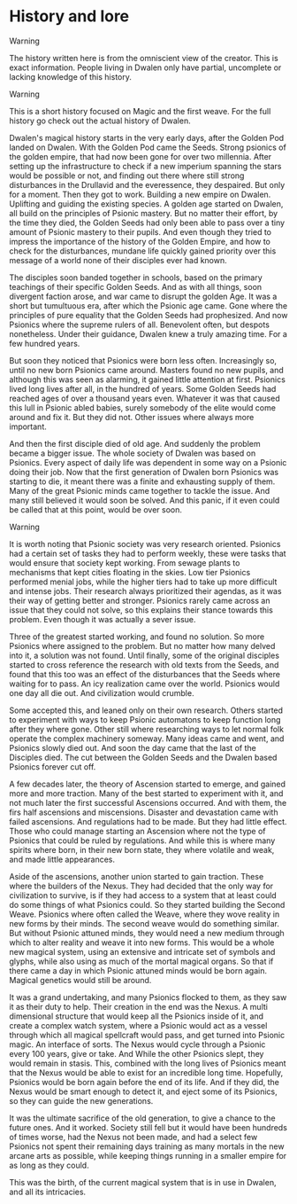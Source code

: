 # History and lore

> [!warning]
> The history written here is from the omniscient view of the creator. This is exact information. People living in Dwalen only have partial, uncomplete or lacking knowledge of this history.


> [!warning]
> This is a short history focused on Magic and the first weave. For the full history go check out the actual history of Dwalen.

Dwalen's magical history starts in the very early days, after the Golden Pod landed on Dwalen. With the Golden Pod came the Seeds. Strong psionics of the golden empire, that had now been gone for over two millennia. After setting up the infrastructure to check if a new imperium spanning the stars would be possible or not, and finding out there where still strong disturbances in the Drullavid and the everessence, they despaired. But only for a moment. Then they got to work. Building a new empire on Dwalen. Uplifting and guiding the existing species. A golden age started on Dwalen, all build on the principles of Psionic mastery. But no matter their effort, by the time they died, the Golden Seeds had only been able to pass over a tiny amount of Psionic mastery to their pupils. And even though they tried to impress the importance of the history of the Golden Empire, and how to check for the disturbances, mundane life quickly gained priority over this message of a world none of their disciples ever had known.

The disciples soon banded together in schools, based on the primary teachings of their specific Golden Seeds. And as with all things, soon divergent faction arose, and war came to disrupt the golden Age. It was a short but tumultuous era, after which the Psionic age came. Gone where the principles of pure equality that the Golden Seeds had prophesized. And now Psionics where the supreme rulers of all. Benevolent often, but despots nonetheless. Under their guidance, Dwalen knew a truly amazing time. For a few hundred years.

But soon they noticed that Psionics were born less often. Increasingly so, until no new born Psionics came around. Masters found no new pupils, and although this was seen as alarming, it gained little attention at first. Psionics lived long lives after all, in the hundred of years. Some Golden Seeds had reached ages of over a thousand years even. Whatever it was that caused this lull in Psionic abled babies, surely somebody of the elite would come around and fix it. But they did not. Other issues where always more important.

And then the first disciple died of old age. And suddenly the problem became a bigger issue. The whole society of Dwalen was based on Psionics. Every aspect of daily life was dependent in some way on a Psionic doing their job. Now that the first generation of Dwalen born Psionics was starting to die, it meant there was a finite and exhausting supply of them. Many of the great Psionic minds came together to tackle the issue. And many still believed it would soon be solved. And this panic, if it even could be called that at this point, would be over soon.

> [!warning]
> It is worth noting that Psionic society was very research oriented. Psionics had a certain set of tasks they had to perform weekly, these were tasks that would ensure that society kept working. From sewage plants to mechanisms that kept cities floating in the skies. Low tier Psionics performed menial jobs, while the higher tiers had to take up more difficult and intense jobs. Their research always prioritized their agendas, as it was their way of getting better and stronger. Psionics rarely came across an issue that they could not solve, so this explains their stance towards this problem. Even though it was actually a sever issue.

Three of the greatest started working, and found no solution. So more Psionics where assigned to the problem. But no matter how many delved into it, a solution was not found. Until finally, some of the original disciples started to cross reference the research with old texts from the Seeds, and found that this too was an effect of the disturbances that the Seeds where waiting for to pass. An icy realization came over the world. Psionics would one day all die out. And civilization would crumble.

Some accepted this, and leaned only on their own research. Others started to experiment with ways to keep Psionic automatons to keep function long after they where gone. Other still where researching ways to let normal folk operate the complex machinery someway. Many ideas came and went, and Psionics slowly died out. And soon the day came that the last of the Disciples died. The cut between the Golden Seeds and the Dwalen based Psionics forever cut off. 

A few decades later, the theory of Ascension started to emerge, and gained more and more traction. Many of the best started to experiment with it, and not much later the first successful Ascensions occurred. And with them, the firs half ascensions and miscensions. Disaster and devastation came with failed ascensions. And regulations had to be made. But they had little effect. Those who could manage starting an Ascension where not the type of Psionics that could be ruled by regulations. And while this is where many spirits where born, in their new born state, they where volatile and weak, and made little appearances. 

Aside of the ascensions, another union started to gain traction. These where the builders of the Nexus. They had decided that the only way for civilization to survive, is if they had access to a system that at least could do some things of what Psionics could. So they started building the Second Weave. Psionics where often called the Weave, where they wove reality in new forms by their minds. The second weave would do something similar. But without Psionic attuned minds, they would need a new medium through which to alter reality and weave it into new forms. This would be a whole new magical system, using an extensive and intricate set of symbols and glyphs, while also using as much of the mortal magical organs. So that if there came a day in which Psionic attuned minds would be born again. Magical genetics would still be around.

It was a grand undertaking, and many Psionics flocked to them, as they saw it as their duty to help. Their creation in the end was the Nexus. A multi dimensional structure that would keep all the Psionics inside of it, and create a complex watch system, where a Psionic would act as a vessel through which all magical spellcraft would pass, and get turned into Psionic magic. An interface of sorts. The Nexus would cycle through a Psionic every 100 years, give or take. And While the other Psionics slept, they would remain in stasis. This, combined with the long lives of Psionics meant that the Nexus would be able to exist for an incredible long time. Hopefully, Psionics would be born again before the end of its life. And if they did, the Nexus would be smart enough to detect it,  and eject some of its Psionics, so they can guide the new generations.

It was the ultimate sacrifice of the old generation, to give a chance to the future ones. And it worked. Society still fell but it would have been hundreds of times worse, had the Nexus not been made, and had a select few Psionics not spent their remaining days training as many mortals in the new arcane arts as possible, while keeping things running in a smaller empire for as long as they could.

This was the birth, of the current magical system that is in use in Dwalen, and all its intricacies.